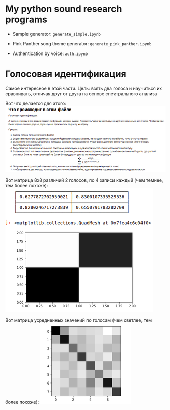 # My python sound research programs

* Sample generator: `generate_simple.ipynb`

* Pink Panther song theme generator: `generate_pink_panther.ipynb`

* Authentication by voice: `auth.ipynb`

# Голосовая идентификация

Самое интересное в этой части. Цель: взять два голоса и научиться их сравнивать, отличая друг от друга на основе спектрального анализа

Вот что делается для этого:
![](algorithm.png)

Вот матрица 8x8 различий 2 голосов, по 4 записи каждый (чем темнее, тем более похоже):
![](table_1.png)

Вот матрица усредненных значений по голосам (чем светлее, тем более похоже):
![](table_2.png)